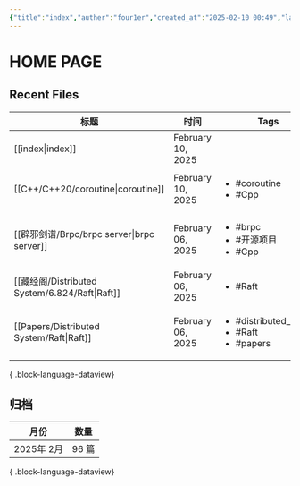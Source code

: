 ```yaml
---
{"title":"index","auther":"four1er","created_at":"2025-02-10 00:49","last modify":"2025-02-10 00:49","file path":"index.md","tags":["gardenEntry"],"dg-publish":true,"dg-home":true,"permalink":"/index/","dgPassFrontmatter":true,"created":"2025-02-10T02:27:08.819+08:00","updated":"2025-02-10T12:55:35.397+08:00"}
---
```


# HOME PAGE

## Recent Files

| 标题                                             | 时间                | Tags                                                               |
| ---------------------------------------------- | ----------------- | ------------------------------------------------------------------ |
| [[index\|index]]                            | February 10, 2025 | <ul></ul>                                                          |
| [[C++/C++20/coroutine\|coroutine]]          | February 10, 2025 | <ul><li>#coroutine</li><li>#Cpp</li></ul>                          |
| [[辟邪剑谱/Brpc/brpc server\|brpc server]]      | February 06, 2025 | <ul><li>#brpc</li><li>#开源项目</li><li>#Cpp</li></ul>                 |
| [[藏经阁/Distributed System/6.824/Raft\|Raft]] | February 06, 2025 | <ul><li>#Raft</li></ul>                                            |
| [[Papers/Distributed System/Raft\|Raft]]    | February 06, 2025 | <ul><li>#distributed_sytem</li><li>#Raft</li><li>#papers</li></ul> |

{ .block-language-dataview}

## 归档
| 月份       | 数量   |
| -------- | ---- |
| 2025年 2月 | 96 篇 |

{ .block-language-dataview}
